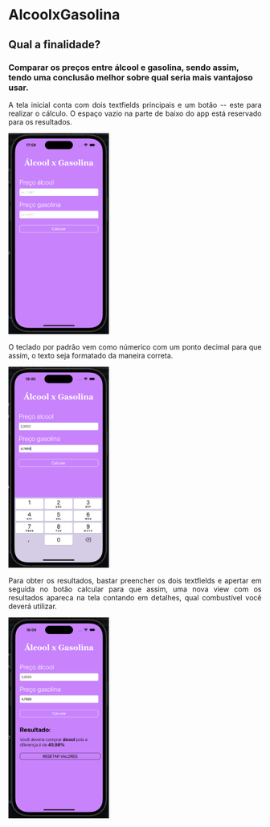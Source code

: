 # AlcoolxGasolina

## Qual a finalidade?
<h3>Comparar os preços entre álcool e gasolina, sendo assim, tendo uma conclusão melhor sobre qual seria mais vantajoso usar.</h3>

<p align="justify">A tela inicial conta com dois textfields principais e um botão -- este para realizar o cálculo. O espaço vazio na parte de baixo do app está reservado para os resultados.</p> 

<img src="https://github.com/igor05k/AlcoolxGasolina/raw/master/Screenshots/main.png" width="200" height="400" />

<p align="justify">O teclado por padrão vem como númerico com um ponto decimal para que assim, o texto seja formatado da maneira correta.</p> 

<img src="https://github.com/igor05k/AlcoolxGasolina/raw/master/Screenshots/filledTf.png" width="200" height="400" />

<p align="justify">Para obter os resultados, bastar preencher os dois textfields e apertar em seguida no botão calcular para que assim, uma nova view com os resultados apareca na tela contando em detalhes, qual combustível você deverá utilizar.</p>
<img src="https://github.com/igor05k/AlcoolxGasolina/blob/master/Screenshots/results.png" width="200" height="400" />


